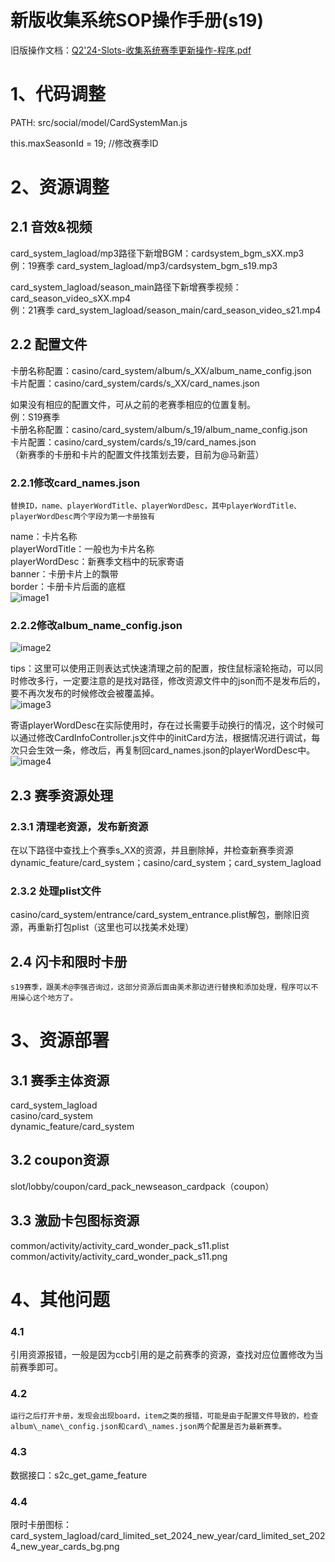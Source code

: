 # 新版收集系统SOP操作手册(s19)

旧版操作文档：[Q2'24-Slots-收集系统赛季更新操作-程序.pdf](https://drive.google.com/file/d/1iLh3GWGtb7LwNiwkcg_YKuPEAVNdBVaj/view)

# 1、代码调整

PATH:  src/social/model/CardSystemMan.js

this.maxSeasonId \= 19; //修改赛季ID

# 2、资源调整

## 2.1 音效&视频

card\_system\_lagload/mp3路径下新增BGM：cardsystem\_bgm\_sXX.mp3  
例：19赛季 card\_system\_lagload/mp3/cardsystem\_bgm\_s19.mp3

card\_system\_lagload/season\_main路径下新增赛季视频：card\_season\_video\_sXX.mp4  
例：21赛季 card\_system\_lagload/season\_main/card\_season\_video\_s21.mp4

## 2.2 配置文件

卡册名称配置：casino/card\_system/album/s\_XX/album\_name\_config.json  
卡片配置：casino/card\_system/cards/s\_XX/card\_names.json

如果没有相应的配置文件，可从之前的老赛季相应的位置复制。  
例：S19赛季   
卡册名称配置：casino/card\_system/album/s\_19/album\_name\_config.json  
卡片配置：casino/card\_system/cards/s\_19/card\_names.json	  
	（新赛季的卡册和卡片的配置文件找策划去要，目前为@马新蓝）

### 2.2.1修改card\_names.json

	替换ID，name、playerWordTitle、playerWordDesc，其中playerWordTitle、playerWordDesc两个字段为第一卡册独有

name：卡片名称  
	playerWordTitle：一般也为卡片名称  
	playerWordDesc：新赛季文档中的玩家寄语  
banner：卡册卡片上的飘带  
border：卡册卡片后面的底框  
![image1](http://localhost:5173/WTC-Docs/assets/1758727509559_151d0b09.png)

### 2.2.2修改album\_name\_config.json

![image2](http://localhost:5173/WTC-Docs/assets/1758727509560_846bf82b.png)

tips：这里可以使用正则表达式快速清理之前的配置，按住鼠标滚轮拖动，可以同时修改多行，一定要注意的是找对路径，修改资源文件中的json而不是发布后的，要不再次发布的时候修改会被覆盖掉。  
![image3](http://localhost:5173/WTC-Docs/assets/1758727509562_6582c8ab.png)

寄语playerWordDesc在实际使用时，存在过长需要手动换行的情况，这个时候可以通过修改CardInfoController.js文件中的initCard方法，根据情况进行调试，每次只会生效一条，修改后，再复制回card\_names.json的playerWordDesc中。  
![image4](http://localhost:5173/WTC-Docs/assets/1758727509563_c105ec75.png)

## 2.3 赛季资源处理

### 2.3.1 清理老资源，发布新资源

在以下路径中查找上个赛季s\_XX的资源，并且删除掉，并检查新赛季资源  
dynamic\_feature/card\_system；casino/card\_system；card\_system\_lagload

### 2.3.2 处理plist文件

casino/card\_system/entrance/card\_system\_entrance.plist解包，删除旧资源，再重新打包plist（这里也可以找美术处理）

## 2.4 闪卡和限时卡册

 	s19赛季，跟美术@李强咨询过，这部分资源后面由美术那边进行替换和添加处理，程序可以不用操心这个地方了。

# 3、资源部署

## 3.1 赛季主体资源

card\_system\_lagload  
casino/card\_system  
dynamic\_feature/card\_system

## 3.2 coupon资源

slot/lobby/coupon/card\_pack\_newseason\_cardpack（coupon）

## 3.3 激励卡包图标资源

common/activity/activity\_card\_wonder\_pack\_s11.plist  
common/activity/activity\_card\_wonder\_pack\_s11.png

# 4、其他问题

### 4.1 

引用资源报错，一般是因为ccb引用的是之前赛季的资源，查找对应位置修改为当前赛季即可。

### 4.2

 	运行之后打开卡册，发现会出现board，item之类的报错，可能是由于配置文件导致的，检查album\_name\_config.json和card\_names.json两个配置是否为最新赛季。

### 4\.3 

数据接口：s2c\_get\_game\_feature

### 4\.4

限时卡册图标：card\_system\_lagload/card\_limited\_set\_2024\_new\_year/card\_limited\_set\_2024\_new\_year\_cards\_bg.png  








